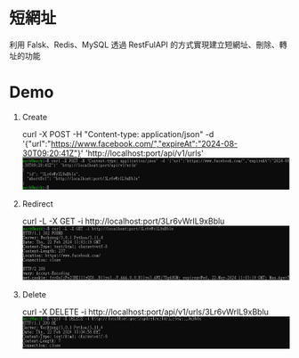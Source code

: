 # 短網址
利用 Falsk、Redis、MySQL
透過 RestFulAPI 的方式實現建立短網址、刪除、轉址的功能

# Demo
1. Create
   
   curl -X POST -H "Content-type: application/json" -d '{"url":"https://www.facebook.com/","expireAt":"2024-08-30T09:20:41Z"}' 'http://localhost:port/api/v1/urls'
  ![image](https://github.com/s8900830/URL_Shortener_py_flask/blob/main/Image/create.png)
   
2. Redirect
   
   curl -L -X GET -i http://localhost:port/3Lr6vWrIL9xBblu
   ![image](https://github.com/s8900830/URL_Shortener_py_flask/blob/main/Image/redirect.png)
   
3. Delete
   
   curl -X DELETE -i http://localhost:port/api/v1/urls/3Lr6vWrIL9xBblu
   ![image](https://github.com/s8900830/URL_Shortener_py_flask/blob/main/Image/delete.png)
